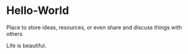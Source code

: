 # Hello-World
Place to store ideas, resources, or even share and discuss things with others

Life is beautiful. 
